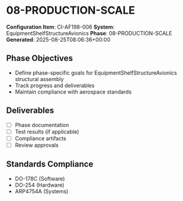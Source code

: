 # 08-PRODUCTION-SCALE

**Configuration Item**: CI-AF198-006
**System**: EquipmentShelfStructureAvionics
**Phase**: 08-PRODUCTION-SCALE
**Generated**: 2025-08-25T08:06:36+00:00

## Phase Objectives
- Define phase-specific goals for EquipmentShelfStructureAvionics structural assembly
- Track progress and deliverables
- Maintain compliance with aerospace standards

## Deliverables
- [ ] Phase documentation
- [ ] Test results (if applicable)
- [ ] Compliance artifacts
- [ ] Review approvals

## Standards Compliance
- DO-178C (Software)
- DO-254 (Hardware)
- ARP4754A (Systems)

